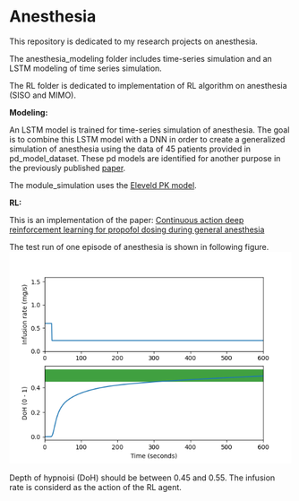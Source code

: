 # Anesthesia
This repository is dedicated to my research projects on anesthesia.

The anesthesia_modeling folder includes time-series simulation and an LSTM modeling of time series simulation.

The RL folder is dedicated to implementation of RL algorithm on anesthesia (SISO and MIMO).


**Modeling:**

An LSTM model is trained for time-series simulation of anesthesia. The goal is to combine this LSTM model with a DNN in order to create a generalized simulation of anesthesia using the data of 45 patients provided in pd_model_dataset. These pd models are identified for another purpose in the previously published [paper](10.1007/s10877-023-01083-5).

The module_simulation uses the [Eleveld PK model](10.1016/j.bja.2018.01.018).

**RL:**

This is an implementation of the paper: [Continuous action deep reinforcement learning for propofol dosing during general anesthesia](10.1016/j.artmed.2021.102227)

The test run of one episode of anesthesia is shown in following figure.
![Test run of anesthesia](test_run.png)

Depth of hypnoisi (DoH) should be between 0.45 and 0.55. The infusion rate is considerd as the action of the RL agent.
